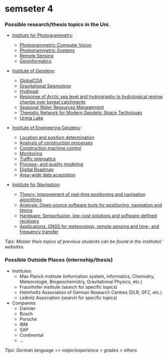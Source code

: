 # semseter 4

### Possible research/thesis topics in the Uni.

* [Institute for Photogrammetry](https://www.ifp.uni-stuttgart.de/en/research/):
  * [Photogrammetric Computer Vision](https://www.ifp.uni-stuttgart.de/en/research/photogrammetric_computer_vision/)
  * [Photogrammetric Systems](https://www.ifp.uni-stuttgart.de/en/research/photogrammetric_systems/)
  * [Remote Sensing](https://www.ifp.uni-stuttgart.de/en/research/remote_sensing/)
  * [Geoinformatics](https://www.ifp.uni-stuttgart.de/en/research/geoinformatics/)

* [Institute of Geodesy](https://www.gis.uni-stuttgart.de/en/research/):
  * [GlobalCDA](https://www.gis.uni-stuttgart.de/en/research/projects/globalcda/)
  * [Gravitational Seismology](https://www.gis.uni-stuttgart.de/en/research/projects/gravseis/)
  * [Hydrosat](https://www.gis.uni-stuttgart.de/en/research/projects/hydrosat/)
  * [Response of Arctic sea level and hydrography to hydrological regime change over boreal catchments](https://www.gis.uni-stuttgart.de/en/research/projects/raslyboca/)
  * [Seasonal Water Resources Management](https://www.gis.uni-stuttgart.de/en/research/projects/sawam/)
  * [Thematic Network for Modern Geodetic Space Techniques](https://www.gis.uni-stuttgart.de/en/research/projects/themnet/)
  * [Urmia Lake](https://www.gis.uni-stuttgart.de/en/research/projects/urmia/)

* [Institute of Engineering Geodesy](https://www.iigs.uni-stuttgart.de/en/):
  * [Location and position determination](https://www.iigs.uni-stuttgart.de/en/research/positioning/)
  * [Analysis of construction processes](https://www.iigs.uni-stuttgart.de/en/research/construction/)
  * [Construction machine control](https://www.iigs.uni-stuttgart.de/en/research/machine-control/)
  * [Monitoring](https://www.iigs.uni-stuttgart.de/en/research/monitoring/)
  * [Traffic telematics](https://www.iigs.uni-stuttgart.de/en/research/telematic/)
  * [Process- and quality modeling](https://www.iigs.uni-stuttgart.de/en/research/quality/)
  * [Digital Roadmap](https://www.iigs.uni-stuttgart.de/en/research/digital-roadmap/)
  * [Area-wide data acquisition](https://www.iigs.uni-stuttgart.de/en/research/data-acquisition/)
  
* [Institute for Navigation](https://www.ins.uni-stuttgart.de/en/research/):
  * [Theory: improvement of real-time positioning and navigation algorithms](https://www.ins.uni-stuttgart.de/en/research/theory/)
  * [Analysis: Open-source software tools for positioning, navigation and timing](https://www.ins.uni-stuttgart.de/en/research/analysis/)
  * [Hardware: Sensorfusion, low-cost solutions and software-defined receivers](https://www.ins.uni-stuttgart.de/en/research/hardware/)
  * [Applications: GNSS for meteorology, remote sensing and time- and frequency transfer](https://www.ins.uni-stuttgart.de/en/research/applications/)

*Tips: Master theis topics of previous students can be found in the institutes' websites.*

### Possible Outside Places (internship/thesis)

* Institutes
  * Max Planck institute (information system, informatics, Chemistry, Meteorologie, Biogeochemistry, Gravitational Physics, etc.)
  * Fraunhofer institute (search for specific topics)
  * Helmholtz Association of German Research Centres (DLR, GFZ, etc.)
  * Leibniz Association (search for specific topics)
* Companies
  * Daimler
  * Bosch
  * Porsche
  * IBM
  * SAP
  * Continental
  * ...

*Tips: German language >> major/experience > grades > others*